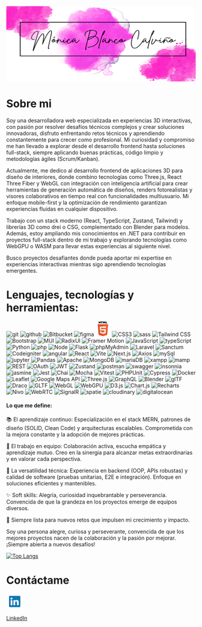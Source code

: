 <img src="./img/header.png" alt="Imagen del header donde me identifico" style="height: 200px; width: 100%;">

# Sobre mi
Soy una desarrolladora web especializada en experiencias 3D interactivas, con pasión por resolver desafíos técnicos complejos y crear soluciones innovadoras, disfruto enfrentando retos técnicos y aprendiendo constantemente para crecer como profesional. Mi curiosidad y compromiso me han llevado a explorar desde el desarrollo frontend hasta soluciones full-stack, siempre aplicando buenas prácticas, código limpio y metodologías ágiles (Scrum/Kanban).

Actualmente, me dedico al desarrollo frontend de aplicaciones 3D para diseño de interiores, donde combino tecnologías como Three.js, React Three Fiber y WebGL con integración con inteligencia artificial para crear herramientas de generación automática de diseños, renders fotorealistas y visores colaborativos en tiempo real con funcionalidades multiusuario. Mi enfoque mobile-first y la optimización de rendimiento garantizan experiencias fluidas en cualquier dispositivo.

Trabajo con un stack moderno (React, TypeScript, Zustand, Tailwind) y librerías 3D como drei o CSG, complementado con Blender para modelos. Además, estoy ampliando mis conocimientos en .NET para contribuir en proyectos full-stack dentro de mi trabajo y explorando tecnologías como WebGPU o WASM para llevar estas experiencias al siguiente nivel.

Busco proyectos desafiantes donde pueda aportar mi expertise en experiencias interactivas mientras sigo aprendiendo tecnologías emergentes.

# Lenguajes, tecnologías y herramientas:

<div>
<img src="https://www.vectorlogo.zone/logos/git-scm/git-scm-icon.svg" alt="git" width="35" height="35"/>
<img src="https://cdn-icons-png.flaticon.com/512/25/25231.png" alt="github" width="35" heigth="35"/>
<img src="https://www.vectorlogo.zone/logos/bitbucket/bitbucket-icon.svg" alt="Bitbucket" width="35" heigth="35"/>
<img src="https://www.vectorlogo.zone/logos/figma/figma-icon.svg" alt="figma" width="35" height="35"/>
<img src="https://raw.githubusercontent.com/devicons/devicon/master/icons/html5/html5-original-wordmark.svg" alt="html5" width="40" height="40"/>
<img src="https://profilinator.rishav.dev/skills-assets/css3-original-wordmark.svg" alt="CSS3" height="40" width='40' />  
<img src="https://img.icons8.com/color/512/sass.png" alt="sass" width="50" height="40" />
<img src='https://cdn.worldvectorlogo.com/logos/tailwind-css-1.svg' alt="Tailwind CSS"  height="55" width="75"/>
<img src='https://www.vectorlogo.zone/logos/getbootstrap/getbootstrap-ar21~bgwhite.svg' alt="Bootstrap"  height="40" width="65"/>
<img src='https://www.vectorlogo.zone/logos/mui/mui-ar21~bgwhite.svg' alt="MUI"  height="50" width="65"/>
<img src='https://logowik.com/content/uploads/images/radix-ui3498.logowik.com.webp' alt="RadixUI"  height="60" width="70"/>
<img src='https://tsh.io/wp-content/uploads/fly-images/32664/framer-motion-logo-1-312x211.png' alt="Framer Motion" height="50" width="60"/>
<img  src="https://profilinator.rishav.dev/skills-assets/javascript-original.svg" alt="JavaScript" width="35" height="35" />
<img src="https://www.vectorlogo.zone/logos/typescriptlang/typescriptlang-icon.svg" alt="typeScript" width="35" height="35"/>
<img src="https://www.vectorlogo.zone/logos/python/python-icon.svg" alt="Python" width="35" height="35"/>
<img src="https://raw.githubusercontent.com/jmnote/z-icons/master/svg/php.svg" alt="php" width="45" height="45"/>
<img src="https://www.vectorlogo.zone/logos/nodejs/nodejs-horizontal.svg" alt="Node" width="80" height="30"/>
<img src="https://miro.medium.com/v2/resize:fit:438/1*dQvABiWzbE28OTPYjzElKw.png" alt="Flask" width="50" height="40"/>
<img src="https://www.vectorlogo.zone/logos/phpmyadmin/phpmyadmin-ar21.svg" alt="phpMyAdmin" width="90" height="50"/>
<img src="https://profilinator.rishav.dev/skills-assets/laravel-plain-wordmark.svg" alt="Laravel" width="50" height="40"/>
<img src="https://bagisto.com/wp-content/uploads/2023/04/Laravel-Sanctum.jpeg" alt="Sanctum" width="65" height="40"/>
<img src="https://programadorphp.es/wp-content/uploads/2014/04/codeigniter.png" alt="Codeigniter" width="50" height="50"/>
<img src="https://www.vectorlogo.zone/logos/angular/angular-ar21.svg" alt="angular" width="80" height="50"/>
<img src="https://profilinator.rishav.dev/skills-assets/react-original-wordmark.svg" alt="React" width="55" height="45" />
<img src="https://www.vectorlogo.zone/logos/vitejsdev/vitejsdev-ar21~bgwhite.svg" alt="Vite" width="75" height="55" />
<img src="https://www.vectorlogo.zone/logos/nextjs/nextjs-ar21~bgwhite.svg" alt="Next.js" width="60" height="50" />
<img src="https://www.vectorlogo.zone/logos/axios/axios-ar21~bgwhite.svg" alt="Axios" width="60" height="50" />
<img src="https://profilinator.rishav.dev/skills-assets/mysql-original-wordmark.svg" alt="mySql" width="70" height="60"/>
<img src="https://www.vectorlogo.zone/logos/jupyter/jupyter-ar21~bgwhite.svg" alt="jupyter" width="80" height="50"/>
<img src="https://img.unocero.com/2020/01/unocero-pandas-1024x576.jpg" alt="Pandas" width="80" height="50"/>
<img src="https://www.vectorlogo.zone/logos/apache/apache-ar21.svg" alt="Apache" width="60" height="50"/>
<img src="https://www.vectorlogo.zone/logos/mongodb/mongodb-ar21~bgwhite.svg" alt="MongoDB" width="80" height="60"/>
<img src="https://www.vectorlogo.zone/logos/mariadb/mariadb-ar21~bgwhite.svg" alt="mariaDB" width="75" height="50"/>
<img src="https://profilinator.rishav.dev/skills-assets/xampp.png" alt="xampp" width="40" height="40"/>
<img src="https://www.pngkey.com/png/detail/802-8025481_mamp-mamp-icon.png" alt="mamp" width="40" height="40"/>
<img src="https://encrypted-tbn0.gstatic.com/images?q=tbn:ANd9GcRL_CvWdyQiIUOMvI208iJGa-yGC92g3szRKw&s" alt="REST" width="40" height="50"/>
<img src="https://upload.wikimedia.org/wikipedia/commons/thumb/d/d2/Oauth_logo.svg/2041px-Oauth_logo.svg.png" alt="OAuth" width="45" height="45"/>
<img src="https://jwt.io/img/logo-asset.svg" alt="JWT" width="65" height="40"/>
<img src="https://repository-images.githubusercontent.com/180328715/fca49300-e7f1-11ea-9f51-cfd949b31560" alt="Zustand" width="80" height="50"/>
<img src="https://res.cloudinary.com/postman/image/upload/t_team_logo/v1629869194/team/2893aede23f01bfcbd2319326bc96a6ed0524eba759745ed6d73405a3a8b67a8" alt="postman" width="40" height="40"/>
<img src="https://www.elizeire.com/assets/img/swagger.png" alt="swagger" width="75" height="50"/>
<img src="https://spin.atomicobject.com/wp-content/uploads/insomnia.jpg" alt="insonnia" width="65" height="40"/>
<img src="https://jameymcauliffe.github.io/img/jasmine.png" alt="jasmine" width="50" height="45"/>
<img src="https://www.vectorlogo.zone/logos/jestjsio/jestjsio-ar21.svg" alt="Jest" width="65" height="45"/>
<img src="https://www.vectorlogo.zone/logos/chaijs/chaijs-ar21.svg" alt="Chai" width="70" height="60"/>
<img src="https://www.vectorlogo.zone/logos/mochajs/mochajs-ar21.svg" alt="Mocha" width="90" height="50"/>
<img src="https://www.vectorlogo.zone/logos/vitessio/vitessio-ar21~bgwhite.svg" alt="Vitest" width="60" height="40"/>
<img src="https://encrypted-tbn0.gstatic.com/images?q=tbn:ANd9GcTxheAd698kuEp_JigbYHFntCAvC4NJADdSZg&s" alt="PHPUnit" width="50" height="50"/>
<img src="https://encrypted-tbn0.gstatic.com/images?q=tbn:ANd9GcT7QNRD58OdpdN-4L9PFtuhUzvkFwQLo76HlA&s" alt="Cypress" width="70" height="35"/>
<img src="https://i.pinimg.com/1200x/c6/ab/c6/c6abc6dc9b99aea3aaafb12d1d35c0f4.jpg" alt="Docker" width="60" height="60"/>
<img src="https://logowik.com/content/uploads/images/leaflet2903.logowik.com.webp" alt="Leaflet" width="80" height="50"/>
<img src="https://www.vectorlogo.zone/logos/google_maps/google_maps-icon.svg" alt="Google Maps API" width="35" height="35"/>
<img src="https://i.imgur.com/ygvUXeo.png" alt="Three.js" width="80" height="50"/>
<img src="https://images.icon-icons.com/2699/PNG/512/graphql_logo_icon_171045.png" alt="GraphQL" width="90" height="50"/>
<img src="https://download.blender.org/branding/community/blender_community_badge_white.png" alt="Blender" width="45" height="55"/>
<img src="https://static.thenounproject.com/png/3180475-200.png" alt="glTF" width="40" height="40"/>
<img src="https://encrypted-tbn0.gstatic.com/images?q=tbn:ANd9GcQ8_4O1BTlTyXUVKyTMhoia9o_sAwwFUmolaA&s" alt="Draco" width="70" height="40"/>
<img src="https://raw.githubusercontent.com/CesiumGS/gltf-pipeline/HEAD/doc/gltf.png" alt="GLTF" width="70" height="40"/>
<img src="https://immersivepro.es/wp-content/uploads/2020/12/48.1.png" alt="WebGL" width="65" height="45"/>
<img src="https://codelabs.developers.google.com/static/your-first-webgpu-app/img/b2dfc2b7faba3c13.png" alt="WebGPU" width="55" height="45"/>
<img src="https://images.g2crowd.com/uploads/product/image/large_detail/large_detail_d37f89c1251e47b82c66ab6ff1b4c2be/d3js.jpeg" alt="D3.js" width="40" height="40"/>
<img src="https://www.luisllamas.es/images/20610/javascript-chartjs.png" alt="Chart.js" width="70" height="60"/>
<img src="https://miro.medium.com/v2/resize:fit:1400/1*SNiXLLhxrM5DBVLuBC9tvQ.png" alt="Recharts" width="70" height="60"/>
<img src="https://play-lh.googleusercontent.com/fXIMZ6EP31ml3n7bPu9CNHAuboCQ8DwLPHZ0ly--Uk6WvVcg3hkyF0GOSpOJwbrZQQ" alt="Nivo" width="50" height="50"/>
<img src="https://blogthinkbig.com/wp-content/uploads/sites/4/2019/02/WebRTC-Vertical-Logo.jpg?resize=500%2C334" alt="WebRTC" width="60" height="40"/>
<img src="https://miro.medium.com/v2/resize:fit:699/1*Xz7EjcO3AUYi0jxx6SAzug.png" alt="SignalR" width="85" height="45"/>
<img src="https://spatie.be/images/og-image.jpg" alt="spatie" width="65" height="40"/>
<img src="https://antoniofernandez.com/assets/blog/cloudinary.png" alt="cloudinary" width="60" height="50"/>
<img src="https://upload.wikimedia.org/wikipedia/commons/thumb/f/ff/DigitalOcean_logo.svg/1200px-DigitalOcean_logo.svg.png" alt="digitalocean" width="60" height="50"/>
</div>

#### Lo que me define:

📚 El aprendizaje continuo: Especialización en el stack MERN, patrones de diseño (SOLID, Clean Code) y arquitecturas escalables. Comprometida con la mejora constante y la adopción de mejores prácticas.

🤝 El trabajo en equipo: Colaboración activa, escucha empática y aprendizaje mutuo. Creo en la sinergia para alcanzar metas extraordinarias y en valorar cada perspectiva.

🔧 La versatilidad técnica: Experiencia en backend (OOP, APIs robustas) y calidad de software (pruebas unitarias, E2E e integración). Enfoque en soluciones eficientes y mantenibles.

✨ Soft skills: Alegría, curiosidad inquebrantable y perseverancia. Convencida de que la grandeza en los proyectos emerge de equipos diversos.

🚀 Siempre lista para nuevos retos que impulsen mi crecimiento y impacto.



Soy una persona alegre, curiosa y perseverante, convencida de que los mejores proyectos nacen de la colaboración y la pasión por mejorar. ¡Siempre abierta a nuevos desafíos!


<!-- [![Monica Blanco GitHub stats](https://github-readme-stats.vercel.app/api?username=mgblanco10)](https://github.com/mgblanco10/github-readme-stats)  -->
<!--  ![Monica Blanco GitHub stats](https://github-readme-stats.vercel.app/api?username=mgblanco10&hide=contribs,prs)  -->
<!--![Monica GitHub stats](https://github-readme-stats.vercel.app/api?username=mgblanco10&show_icons=true)  -->
<!-- [![Top Langs](https://github-readme-stats.vercel.app/api/top-langs/?username=mgblanco10&langs_count=8)](https://github.com/mgblanco10/github-readme-stats)  -->
<!-- [![Top Langs](https://github-readme-stats.vercel.app/api/top-langs/?username=mgblanco10&layout=compact)](https://github.com/mgblanco10/github-readme-stats)
[![Top Langs](https://github-readme-stats.vercel.app/api/top-langs/?username=mgblanco10&exclude_repo=CHATGPT)](https://github.com/mgblanco10/github-readme-stats) -->
<!-- [![Top Langs](https://github-readme-stats.vercel.app/api/top-langs/?username=mgblanco10&hide=CHATGPT,courseraPython)](https://github.com/mgblanco10/github-readme-stats) -->

[![Top Langs](https://github-readme-stats.vercel.app/api/top-langs/?username=mgblanco10&layout=compact&hide=CHATGPT,courseraPython&langs_count=10&exclude_repo=courseraPython&hide_border=true&theme=dark&hide_title=true&token=<TOKEN>)](https://github.com/mgblanco10/github-readme-stats)





# Contáctame 
<img alt="Logo de Linkedin" src="./img/linkedinLogo.png" width="45">

[LinkedIn](https://www.linkedin.com/in/monicablancocalvi%C3%B1o/)

